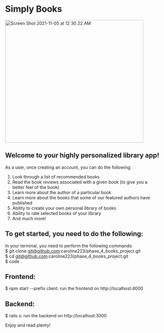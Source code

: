 # Simply Books

<img alt="Screen Shot 2021-11-05 at 12 30 22 AM" src="https://user-images.githubusercontent.com/67647836/140459014-902a9aed-e0c2-4fe7-a653-0d37ae131158.png" height="400" width="450" /> 

## Welcome to your highly personalized library app!
As a user, once creating an account, you can do the following:
1. Look through a list of recommended books
2. Read the book reviews associated with a given book (to give you a better feel of the book)
3. Learn more about the author of a particular book
4. Learn more about the books that some of our featured authors have published
5. Ability to create your own personal library of books
6. Ability to rate selected books of your library
7. And much more!

## To get started, you need to do the following: 

In your terminal, you need to perform the following commands:
<br />
$ git clone git@github.com:caroline223/phase_4_books_project.git
<br />
$ cd git@github.com:caroline223/phase_4_books_project.git
<br />
$ code .

## Frontend:
$ npm start --prefix client: run the frontend on http://localhost:4000

## Backend:
$ rails s: run the backend on http://localhost:3000

Enjoy and read plenty!


